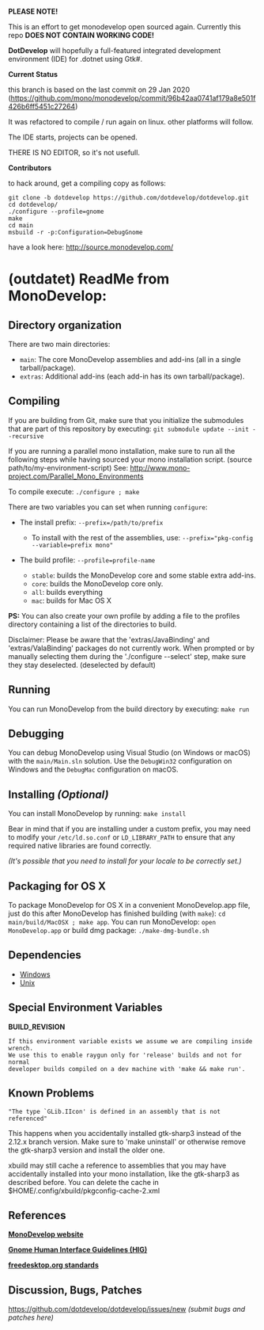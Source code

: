 **PLEASE NOTE!**

This is an effort to get monodevelop open sourced again.
Currently this repo **DOES NOT CONTAIN WORKING CODE!**


**DotDevelop** will hopefully a full-featured integrated development environment (IDE) for .dotnet using Gtk#.

**Current Status**

this branch is based on the last commit on 29 Jan 2020 (https://github.com/mono/monodevelop/commit/96b42aa0741af179a8e501f426b6ff5451c27264)

It was refactored to compile / run again on linux. other platforms will follow.

The IDE starts, projects can be opened.

THERE IS NO EDITOR, so it's not usefull.


**Contributors**

to hack around, get a compiling copy as follows:

```
git clone -b dotdevelop https://github.com/dotdevelop/dotdevelop.git
cd dotdevelop/
./configure --profile=gnome
make
cd main
msbuild -r -p:Configuration=DebugGnome
```

have a look here: http://source.monodevelop.com/

# (outdatet) ReadMe from MonoDevelop:

Directory organization
----------------------

There are two main directories:

 * `main`: The core MonoDevelop assemblies and add-ins (all in a single
    tarball/package).
 * `extras`: Additional add-ins (each add-in has its own
    tarball/package).

Compiling
---------

If you are building from Git, make sure that you initialize the submodules
that are part of this repository by executing:
`git submodule update --init --recursive`

If you are running a parallel mono installation, make sure to run all the following steps
while having sourced your mono installation script. (source path/to/my-environment-script)
See: http://www.mono-project.com/Parallel_Mono_Environments

To compile execute:
`./configure ; make`

There are two variables you can set when running `configure`:

* The install prefix: `--prefix=/path/to/prefix`

  * To install with the rest of the assemblies, use:
  `--prefix="pkg-config --variable=prefix mono"`

* The build profile: `--profile=profile-name`

  * `stable`: builds the MonoDevelop core and some stable extra add-ins.
  * `core`: builds the MonoDevelop core only.
  * `all`: builds everything
  * `mac`: builds for Mac OS X

**PS:** You can also create your own profile by adding a file to the profiles directory containing a list of the directories to build.

Disclaimer: Please be aware that the 'extras/JavaBinding' and 'extras/ValaBinding' packages do not currently work. When prompted or by manually selecting them during the './configure --select' step, make sure they stay deselected. (deselected by default)

Running
-------

You can run MonoDevelop from the build directory by executing:
`make run`

Debugging
---------

You can debug MonoDevelop using Visual Studio (on Windows or macOS) with the
`main/Main.sln` solution. Use the `DebugWin32` configuration on Windows and the
`DebugMac` configuration on macOS.

Installing *(Optional)*
----------

You can install MonoDevelop by running:
`make install`

Bear in mind that if you are installing under a custom prefix, you may need to modify your `/etc/ld.so.conf` or `LD_LIBRARY_PATH` to ensure that any required native libraries are found correctly.

*(It's possible that you need to install for your locale to be
correctly set.)*

Packaging for OS X
-----------------

To package MonoDevelop for OS X in a convenient MonoDevelop.app
file, just do this after MonoDevelop has finished building (with
`make`): `cd main/build/MacOSX ; make app`.
You can run MonoDevelop: `open MonoDevelop.app` or build dmg package: `./make-dmg-bundle.sh`

Dependencies
------------

- [Windows](https://github.com/mono/md-website/blob/gh-pages/developers/building-monodevelop.md#prerequisites-and-source)
- [Unix](http://www.monodevelop.com/developers/building-monodevelop/#linux)

Special Environment Variables
-----------------------------

**BUILD_REVISION**

	If this environment variable exists we assume we are compiling inside wrench.
	We use this to enable raygun only for 'release' builds and not for normal
	developer builds compiled on a dev machine with 'make && make run'.


Known Problems
-----------------------------

```
"The type `GLib.IIcon' is defined in an assembly that is not referenced"
```

This happens when you accidentally installed gtk-sharp3 instead of the 2.12.x branch version.
Make sure to 'make uninstall' or otherwise remove the gtk-sharp3 version and install the older one.

xbuild may still cache a reference to assemblies that you may have accidentally installed into your mono installation,
like the gtk-sharp3 as described before. You can delete the cache in $HOME/.config/xbuild/pkgconfig-cache-2.xml



References
----------

**[MonoDevelop website](http://www.monodevelop.com)**

**[Gnome Human Interface Guidelines (HIG)](https://developer.gnome.org/hig/stable/)**

**[freedesktop.org standards](http://freedesktop.org/Standards/)**

Discussion, Bugs, Patches
-------------------------

https://github.com/dotdevelop/dotdevelop/issues/new *(submit bugs and patches here)*

